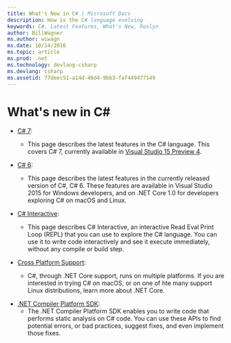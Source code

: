 ```yaml
---
title: What's New in C# | Microsoft Docs
description: How is the C# language evolving
keywords: C#, Latest Features, What's New, Roslyn
author: BillWagner
ms.author: wiwagn
ms.date: 10/14/2016
ms.topic: article
ms.prod: .net
ms.technology: devlang-csharp
ms.devlang: csharp
ms.assetid: 77deec51-a14d-46d4-9bb3-faf449477149
---
```


# What's new in C# #


* [C# 7](csharp-7.md):
    - This page describes the latest features in the C# language. This covers C# 7, currently available in [Visual Studio 15 Preview 4](https://www.visualstudio.com/visual-studio-pre-release-downloads/).

* [C# 6](csharp-6.md):
    - This page describes the latest features in the currently released version of C#, C# 6. These features are available in Visual Studio 2015 for Windows developers, and on .NET Core 1.0 for developers exploring C# on macOS and Linux.

* [C# Interactive](interactive/index.md): 
    - This page describes C# Interactive, an interactive Read Eval Print Loop (REPL) that you can use to explore the C# language. You can use it to write code interactively and see it execute immediately, without any compile or build step.

* [Cross Platform Support](../core/index.md):
    - C#, through .NET Core support, runs on multiple platforms. If you are interested in trying C# on macOS, or on one of hte many support Linux distributions, learn more about .NET Core.

- [.NET Compiler Platform SDK](roslyn/index.md):
    - The .NET Compiler Platform SDK enables you to write code that performs static analysis on C# code. You can use these APIs to find potential errors, or bad practices, suggest fixes, and even implement those fixes. 
    
